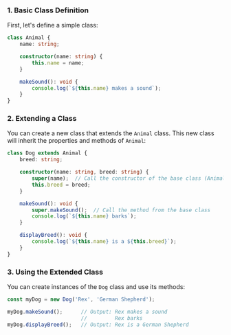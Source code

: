 
### 1. Basic Class Definition

First, let's define a simple class:

```ts
class Animal {
    name: string;

    constructor(name: string) {
        this.name = name;
    }

    makeSound(): void {
        console.log(`${this.name} makes a sound`);
    }
}

```

### 2. Extending a Class

You can create a new class that extends the `Animal` class. This new class will inherit the properties and methods of `Animal`:

```ts
class Dog extends Animal {
    breed: string;

    constructor(name: string, breed: string) {
        super(name);  // Call the constructor of the base class (Animal)
        this.breed = breed;
    }

    makeSound(): void {
        super.makeSound();  // Call the method from the base class
        console.log(`${this.name} barks`);
    }

    displayBreed(): void {
        console.log(`${this.name} is a ${this.breed}`);
    }
}

```

### 3. Using the Extended Class

You can create instances of the `Dog` class and use its methods:

```ts
const myDog = new Dog('Rex', 'German Shepherd');

myDog.makeSound();      // Output: Rex makes a sound
                        //         Rex barks
myDog.displayBreed();   // Output: Rex is a German Shepherd

```
